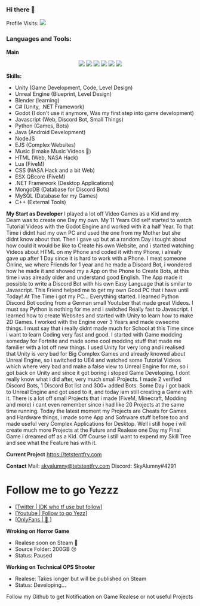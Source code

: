 ### Hi there 👋

 

Profile Visits:
![](https://profile-counter.glitch.me/skyalumny/count.svg)

### Languages and Tools:

**Main**
<p align='center'>
  <img src="https://img.shields.io/badge/c++%20-%2300599C.svg?&style=for-the-badge&logo=c%2B%2B&ogoColor=white"/>
  <img src="https://img.shields.io/badge/csharp%20-896cd0.svg?&style=for-the-badge&logo=c%2B%2B&ogoColor=white"/>
  <img src="https://img.shields.io/badge/python%20-%2314354C.svg?&style=for-the-badge&logo=python&logoColor=white"/> 
  <img src="https://img.shields.io/badge/node.js%20-%2343853D.svg?&style=for-the-badge&logo=node.js&logoColor=white"/>
  <img src="https://img.shields.io/badge/javascript%20-%23323330.svg?&style=for-the-badge&logo=javascript&logoColor=%23F7DF1E"/> 
  <img src="https://img.shields.io/badge/html%20-%23E34F26.svg?&style=for-the-badge&logo=html5&logoColor=white"/>
 
 **Skills:**
 
 - Unity (Game Development, Code, Level Design)
 - Unreal Engine (Blueprint, Level Design)
 - Blender (learning)
 - C# (Unity, .NET Framework)
 - Godot (I don't use it anymore, Was my first step into game development)
 - Javascript (Web, Discord Bot, Small Things)
 - Python (Games, Bots)
 - Java (Android Development)
 - NodeJS
 - EJS (Complex Websites)
 - Music (I make Music Videos 👀)
 - HTML (Web, NASA Hack)
 - Lua (FiveM)
 - CSS (NASA Hack and a bit Web)
 - ESX QBcore (FiveM)
 - .NET Framework (Desktop Applications)
 - MongoDB (Database for Discord Bots)
 - MySQL (Database for my Games)
 - C++ (External Tools)
 
 **My Start as Developer**
 I played a lot off Video Games as a Kid and my Deam was to create one Day my own. My 11 Years Old self started to watch Tutorial Videos with the Godot Engine and worked with it a half Year. To that Time i didnt had my own PC and used the one from my Mother but she didnt know about that. Then i gave up but at a random Day i tought about how could it would be like to Create his own Website, and i started watching Videos about HTML on my Phone and coded it with my Phone, i alreafy gave up after 1 Day since it is hard to work with a Phone. I meat someone Online, we where Friends for 1 year and he made a Discord Bot, i wondered how he made it and showed my a App on the Phone to Create Bots, at this time i was already older and understand good English. The App made it possible to write a Discord Bot with his own Easy Language that is smilar to Javascript. This Friend helped me to get my own Good PC that i have until Today! At The Time i got my PC... Everything started. I learned Python Discord Bot coding from a German small Youtuber that made great Videos. I must say Python is nothing for me and i switched Really fast to Javascript. I learned how to create Websites and started with Unity to learn how to make 2D Games. I worked with the Engine over 3 Years and made owseome things. I must say that i really didnt made much for School at this Time since i want to learn Coding very fast and good. I started with Game modding someday for Fortnite and made some cool modding stuff that made me familier with a lot off new things. I used Unity for very long and i realised that Unity is very bad for Big Complex Games and already knowed about Unreal Engine, so i switched to UE4 and watched some Tutorial Videos which where very bad and make a false view to Unreal Engine for me, so i got back on Unity and since it got boring i stoped Game Developing. I dont really know what i did after, very much small Projects. I made 2 verified Discord Bots, 1 Discord Bot list and 300+ added Bots. Some Day i got back to Unreal Engine and got used to it, and today iam still creating a Game with it. There is a lot off small Projects that i made (FiveM, Minecraft, Modding and more) i cant even remember since i had like 20 Projects at the same time running. Today the latest moment my Projects are Cheats for Games and Hardware things, i made some App and Sofrware stuff before too and made useful very Complex Applications for Desktop. Well i still hope i will create much more Projects at the Future and Realese one Day my Final Game i dreamed off as a Kid. Off Course i still want to expend my Skill Tree and see what the Feature has with it. 
 
**Current Project**
https://tetstentfry.com 
 
 **Contact**
Mail: skyalumny@tetstentfry.com
Discord: SkyAlumny#4291
 
# Follow me to go Yezzz
 
 - [[Twitter | IDK who tf use  but follow]](https://twitter.com/SkyAlumny)
 - [[Youtube | Follow to go Yezz]](https://www.youtube.com/channel/UCLz7YVDJ-u0p6ldm_-Apdjw)
 - [[OnlyFans | 👀 ]](https://www.youtube.com/watch?v=a3Z7zEc7AXQ)

 **Wroking on Horror Game**
- Realese soon on Steam 👀
- Source Folder: 200GB 😢
- Status: Paused

**Working on Technical OPS Shooter**
- Realese: Takes longer but will be published on Steam
- Status: Developing...
 
 Follow my Github to get Notification on Game Realese or not useful Projects
